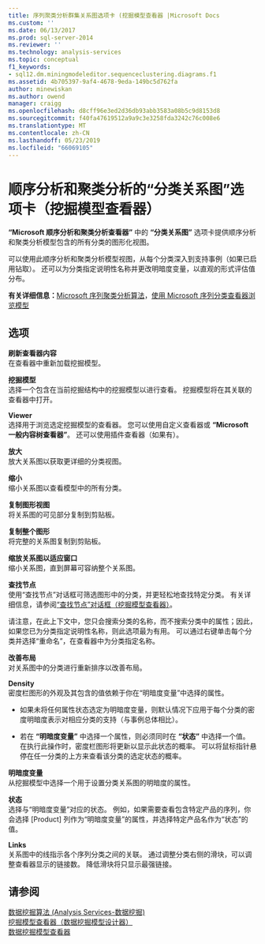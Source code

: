 ```yaml
---
title: 序列聚类分析群集关系图选项卡 (挖掘模型查看器 |Microsoft Docs
ms.custom: ''
ms.date: 06/13/2017
ms.prod: sql-server-2014
ms.reviewer: ''
ms.technology: analysis-services
ms.topic: conceptual
f1_keywords:
- sql12.dm.miningmodeleditor.sequenceclustering.diagrams.f1
ms.assetid: 4b705397-9af4-4678-9eda-149bc5d762fa
author: minewiskan
ms.author: owend
manager: craigg
ms.openlocfilehash: d8cff96e3ed2d36db93abb3583a08b5c9d8153d8
ms.sourcegitcommit: f40fa47619512a9a9c3e3258fda3242c76c008e6
ms.translationtype: MT
ms.contentlocale: zh-CN
ms.lasthandoff: 05/23/2019
ms.locfileid: "66069105"
---
```

# <a name="sequence-clustering-cluster-diagram-tab-mining-model-viewer"></a>顺序分析和聚类分析的“分类关系图”选项卡（挖掘模型查看器）
  **“Microsoft 顺序分析和聚类分析查看器”** 中的 **“分类关系图”** 选项卡提供顺序分析和聚类分析模型包含的所有分类的图形化视图。  
  
 可以使用此顺序分析和聚类分析模型视图，从每个分类深入到支持事例（如果已启用钻取）。 还可以为分类指定说明性名称并更改明暗度变量，以直观的形式评估值分布。  
  
 **有关详细信息：**[Microsoft 序列聚类分析算法](data-mining/microsoft-sequence-clustering-algorithm.md)，[使用 Microsoft 序列分类查看器浏览模型](data-mining/browse-a-model-using-the-microsoft-sequence-cluster-viewer.md)  
  
## <a name="options"></a>选项  
 **刷新查看器内容**  
 在查看器中重新加载挖掘模型。  
  
 **挖掘模型**  
 选择一个包含在当前挖掘结构中的挖掘模型以进行查看。 挖掘模型将在其关联的查看器中打开。  
  
 **Viewer**  
 选择用于浏览选定挖掘模型的查看器。 您可以使用自定义查看器或 **“Microsoft 一般内容树查看器”**。 还可以使用插件查看器（如果有）。  
  
 **放大**  
 放大关系图以获取更详细的分类视图。  
  
 **缩小**  
 缩小关系图以查看模型中的所有分类。  
  
 **复制图形视图**  
 将关系图的可见部分复制到剪贴板。  
  
 **复制整个图形**  
 将完整的关系图复制到剪贴板。  
  
 **缩放关系图以适应窗口**  
 缩小关系图，直到屏幕可容纳整个关系图。  
  
 **查找节点**  
 使用“查找节点”对话框可筛选图形中的分类，并更轻松地查找特定分类。 有关详细信息，请参阅[“查找节点”对话框（挖掘模型查看器）](find-node-dialog-box-mining-model-viewer.md)。  
  
 请注意，在此上下文中，您只会搜索分类的名称，而不搜索分类中的属性；因此，如果您已为分类指定说明性名称，则此选项最为有用。 可以通过右键单击每个分类并选择“重命名”，在查看器中为分类指定名称。  
  
 **改善布局**  
 对关系图中的分类进行重新排序以改善布局。  
  
 **Density**  
 密度栏图形的外观及其包含的值依赖于你在“明暗度变量”中选择的属性。  
  
-   如果未将任何属性状态选定为明暗度变量，则默认情况下应用于每个分类的密度明暗度表示对相应分类的支持（与事例总体相比）。  
  
-   若在 **“明暗度变量”** 中选择一个属性，则必须同时在 **“状态”** 中选择一个值。 在执行此操作时，密度栏图形将更新以显示此状态的概率。 可以将鼠标指针悬停在任一分类的上方来查看该分类的选定状态的概率。  
  
 **明暗度变量**  
 从挖掘模型中选择一个用于设置分类关系图的明暗度的属性。  
  
 **状态**  
 选择与“明暗度变量”对应的状态。 例如，如果需要查看包含特定产品的序列，你会选择 [Product] 列作为“明暗度变量”的属性，并选择特定产品名作为“状态”的值。  
  
 **Links**  
 关系图中的线指示各个序列分类之间的关联。 通过调整分类右侧的滑块，可以调整查看器显示的链接数。 降低滑块将只显示最强链接。  
  
## <a name="see-also"></a>请参阅  
 [数据挖掘算法 &#40;Analysis Services-数据挖掘&#41;](data-mining/data-mining-algorithms-analysis-services-data-mining.md)   
 [挖掘模型查看器（数据挖掘模型设计器）](mining-model-viewers-data-mining-model-designer.md)   
 [数据挖掘模型查看器](data-mining/data-mining-model-viewers.md)  
  
  
